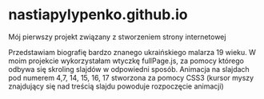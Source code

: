 # nastiapylypenko.github.io

Mój pierwszy projekt związany z stworzeniem strony internetowej

Przedstawiam biografię bardzo znanego ukraińskiego malarza 19 wieku.
W moim projekcie wykorzystałam wtyczkę fullPage.js, za pomocy którego odbywa się skroling slajdów w odpowiedni sposób.
Animacja na slajdach pod numerem 4,7, 14, 15, 16, 17 stworzona za pomocy CSS3 (kursor myszy znajdujący się nad treścią slajdu powoduje 
rozpoczęcie animacji)
